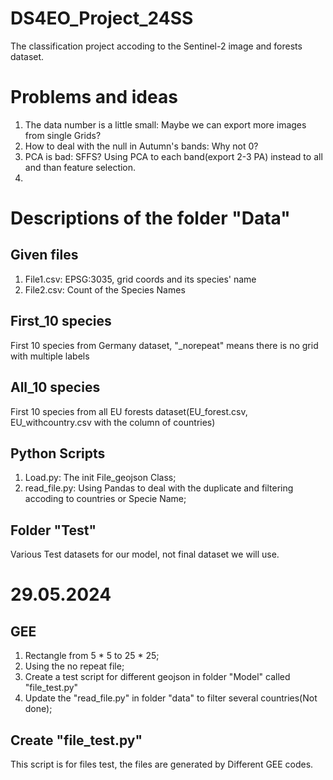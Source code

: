 # DS4EO_Project_24SS
The classification project accoding to the Sentinel-2 image and forests dataset.

# Problems and ideas
1. The data number is a little small: Maybe we can export more images from single Grids?
2. How to deal with the null in Autumn's bands: Why not 0?
3. PCA is bad: SFFS? Using PCA to each band(export 2-3 PA) instead to all and than feature selection.
4. 

# Descriptions of the folder "Data"
## Given files
1. File1.csv: EPSG:3035, grid coords and its species' name
2. File2.csv: Count of the Species Names

## First_10 species
First 10 species from Germany dataset, "_norepeat" means there is no grid with multiple labels

## All_10 species
First 10 species from all EU forests dataset(EU_forest.csv, EU_withcountry.csv with the column of countries)

## Python Scripts
1. Load.py: The init File_geojson Class;
2. read_file.py: Using Pandas to deal with the duplicate and filtering accoding to countries or Specie Name;

## Folder "Test"
Various Test datasets for our model, not final dataset we will use. 

# 29.05.2024
## GEE
1. Rectangle from 5 * 5  to 25 * 25;
2. Using the no repeat file;
3. Create a test script for different geojson in folder "Model" called "file_test.py"
4. Update the "read_file.py" in folder "data" to filter several countries(Not done);

## Create "file_test.py" 
This script is for files test, the files are generated by Different GEE codes.

